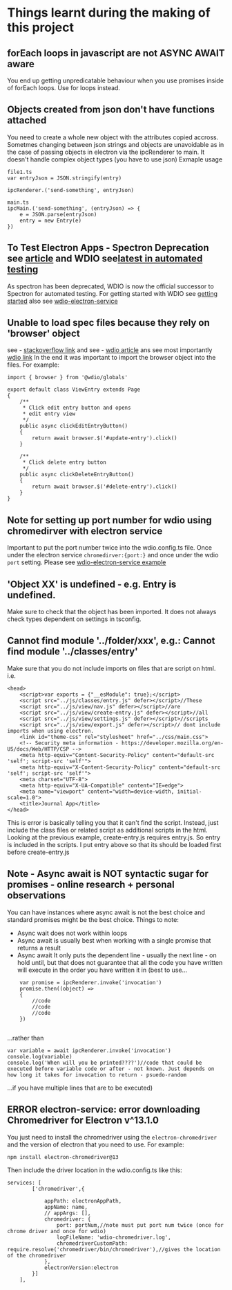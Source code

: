 # Things learnt during the making of this project

## forEach loops in javascript are not ASYNC AWAIT aware
You end up getting unpredicatable behaviour when you use promises inside of forEach loops. Use for loops instead.

## Objects created from json don't have functions attached
You need to create a whole new object with the attributes copied accross. Sometmes changing between json strings and objects are unavoidable as in the case of passing objects in electron via the ipcRenderer to main. It doesn't handle complex object types (you have to use json)
Exmaple usage
```
file1.ts
var entryJson = JSON.stringify(entry)

ipcRenderer.('send-something', entryJson)
```

```
main.ts
ipcMain.('send-something', (entryJson) => {
    e = JSON.parse(entryJson)
    entry = new Entry(e)
})
```

## To Test Electron Apps - Spectron Deprecation see [article](https://www.electronjs.org/blog/spectron-deprecation-notice) and WDIO see[latest in automated testing](https://www.electronjs.org/docs/latest/tutorial/automated-testing)
As spectron has been deprecated, WDIO is now the official successor to Spectron for automated testing. For getting started with WDIO see [getting started](https://webdriver.io/docs/gettingstarted/) also see [wdio-electron-service](https://github.com/webdriverio-community/wdio-electron-service/blob/main/example/e2e/wdio.conf.js)
  


## Unable to load spec files because they rely on 'browser' object 
see - [stackoverflow link](https://stackoverflow.com/questions/63589090/webdriver-io-unable-to-load-spec-files-quite-likely-because-they-rely-on-brow)
and see - [wdio article](https://webdriver.io/blog/2019/11/01/spec-filtering/)
ans see most importantly [wdio link](https://webdriver.io/docs/api/browser)
In the end it was important to import the browser object into the files. For example:
```
import { browser } from '@wdio/globals'

export default class ViewEntry extends Page
{
    /**
     * Click edit entry button and opens
     * edit entry view
     */
    public async clickEditEntryButton()
    {
        return await browser.$('#update-entry').click()
    }
    
    /**
     * Click delete entry button
     */
    public async clickDeleteEntryButton()
    {
        return await browser.$('#delete-entry').click()
    }
}
```

## Note for setting up port number for wdio using chromedirver with electron service
Important to put the port number twice into the wdio.config.ts file. Once under the electron service `chromedirver:{port:}` and once under the wdio `port` setting.
Please see [wdio-electron-service example](https://github.com/webdriverio-community/wdio-electron-service/blob/main/example/e2e/wdio.conf.js)


## 'Object XX' is undefined - e.g. Entry is undefined.
Make sure to check that the object has been imported. It does not always check types dependent on settings in tsconfig.

## Cannot find module '../folder/xxx', e.g.: Cannot find module '../classes/entry'
Make sure that you do not include imports on files that are script on html. i.e.
```
<head>
    <script>var exports = {"__esModule": true};</script>
    <script src="../js/classes/entry.js" defer></script>//These
    <script src="../js/view/nav.js" defer></script>//are 
    <script src="../js/view/create-entry.js" defer></script>//all
    <script src="../js/view/settings.js" defer></script>//scripts
    <script src="../js/view/export.js" defer></script>// dont include imports when using electron.
    <link id="theme-css" rel="stylesheet" href="../css/main.css">
    <!-- Security meta information - https://developer.mozilla.org/en-US/docs/Web/HTTP/CSP -->
    <meta http-equiv="Content-Security-Policy" content="default-src 'self'; script-src 'self'">
    <meta http-equiv="X-Content-Security-Policy" content="default-src 'self'; script-src 'self'">
    <meta charset="UTF-8">
    <meta http-equiv="X-UA-Compatible" content="IE=edge">
    <meta name="viewport" content="width=device-width, initial-scale=1.0">
    <title>Journal App</title>
</head>
```

This is error is basically telling you that it can't find the script. Instead, just include the class files or related script as additional scripts in the html.
Looking at the previous example, create-entry.js requires entry.js. So entry is included in the scripts. I put entry above so that its should be loaded first before create-entry.js


## Note - Async await is NOT syntactic sugar for promises - online research + personal observations
You can have instances where async await is not the best choice and standard promises might be the best choice. Things to note:
- Async wait does not work within loops
- Async await is usually best when working with a single promise that returns a result
- Async await It only puts the dependent line - usually the next line - on hold until, but that does not guarantee that all the code you have written will execute in the order you have written it in (best to use... 
```
    var promise = ipcRenderer.invoke('invocation')
    promise.then((object) =>
    {
        //code
        //code
        //code 
    })
    
```
...rather than
```
var variable = await ipcRenderer.invoke('invocation')
console.log(variable)
console.log('When will you be printed????')//code that could be executed before variable code or after - not known. Just depends on how long it takes for invocation to return - psuedo-random
```
...if you have multiple lines that are to be executed)


## ERROR electron-service: error downloading Chromedriver for Electron v^13.1.0
You just need to install the chromedriver using the `electron-chromedriver` and the version of electron that you need to use. For example:
```
npm install electron-chromedriver@13
```
Then include the driver location in the wdio.config.ts like this:
```
services: [
        ['chromedriver',{
            
            appPath: electronAppPath,
            appName: name,
            // appArgs: [],
            chromedriver: {
                port: portNum,//note must put port num twice (once for chrome driver and once for wdio)
                logFileName: 'wdio-chromedriver.log',
                chromedriverCustomPath: require.resolve('chromedriver/bin/chromedriver'),//gives the location of the chromedriver
            },
            electronVersion:electron
        }]
    ],
```
